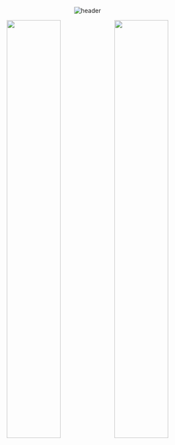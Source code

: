 <div align = center>
  
![header](https://capsule-render.vercel.app/api?type=waving&color=0xffff00&height=300&section=header&text=JongPark&desc=Kermit%20that%20commits&fontSize=80&animation=twinkling&descAlignY=30)
  
  <img width=50% src="https://github-readme-stats.vercel.app/api?username=jongpark1234" /><img width=50%  src="https://github-readme-stats.vercel.app/api/top-langs/?username=jongpark1234&layout=compact" />

